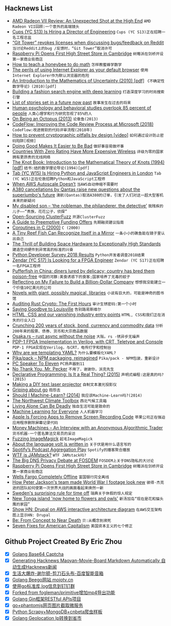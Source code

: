 ## Hacknews List


- [AMD Radeon VII Review: An Unexpected Shot at the High End](https://www.anandtech.com/show/13923/the-amd-radeon-vii-review)  `AMD Radeon VII回顾:一个意外的高端镜头`
- [Cups (YC S13) Is Hiring a Director of Engineering](item?id=19107209)  `Cups (YC S13)正在招聘一名工程总监`
- [“Git Tower” revokes licenses when discussing bugs/feedback on Reddit](https://www.reddit.com/r/git/comments/ao1q7t/care_git_tower_revokes_licenses_when_discussing/)  `当讨论Reddit上的bug /反馈时，“Git Tower”取消许可`
- [Raspberry Pi Opens First High Street Store in Cambridge](https://www.bbc.co.uk/news/uk-england-cambridgeshire-47143411)  `树莓派在剑桥开设第一家商业街商店`
- [How to teach a honeybee to do math](https://www.pbs.org/newshour/science/how-to-teach-a-honeybee-to-do-math)  `怎样教蜜蜂学数学`
- [The perils of using Internet Explorer as your default browser](https://techcommunity.microsoft.com/t5/Windows-IT-Pro-Blog/The-perils-of-using-Internet-Explorer-as-your-default-browser/ba-p/331732)  `使用Internet Explorer作为默认浏览器的危险`
- [An Introduction to the Mathematics of Uncertainty (2010) [pdf]](https://www.creighton.edu/fileadmin/user/CCAS/programs/fuzzy_math/docs/MOU.pdf)  `《不确定性数学导论》(2010)[pdf]`
- [Building a fashion search engine with deep learning](https://blog.floydhub.com/similar-fashion-images/)  `打造深度学习的时尚搜索引擎`
- [List of stories set in a future now past](https://en.wikipedia.org/wiki/List_of_stories_set_in_a_future_now_past)  `故事发生在过去的将来`
- [Human psychology and behavioral studies overlook 85 percent of people](https://www.sapiens.org/culture/weird-cultures-human-nature/)  `人类心理学和行为研究忽视了85%的人`
- [On Being an Octopus (2013)](http://bostonreview.net/books-ideas/peter-godfrey-smith-being-octopus)  `论章鱼(2013)`
- [CodeFlow: Improving the Code Review Process at Microsoft (2018)](https://queue.acm.org/detail.cfm?id=3292420)  `CodeFlow:改进微软的代码评审流程(2018年)`
- [How to prevent cryptographic pitfalls by design [video]](https://fosdem.org/2019/schedule/event/crypto_pitfalls/)  `如何通过设计防止密码陷阱[视频]`
- [Doing Good Makes It Easier to Be Bad](http://nautil.us/blog/-why-doing-good-makes-it-easier-to-be-bad)  `做好事容易做坏事`
- [Countries With Zero Rating Have More Expensive Wireless](https://www.eff.org/deeplinks/2019/02/countries-zero-rating-have-more-expensive-wireless-broadband-countries-without-it)  `评级为零的国家拥有更昂贵的无线网络`
- [The Knot Book: Introduction to the Mathematical Theory of Knots (1994) [pdf]](http://math.harvard.edu/~ctm/home/text/books/adams/knot_book/knot_book.pdf)  `结书:结的数学理论导论(1994)[pdf]`
- [Tab (YC W15) Is Hiring Python and JavaScript Engineers in London](https://jobs.tab.travel)  `Tab (YC W15)正在伦敦招聘Python和JavaScript工程师`
- [When AWS Autoscale Doesn’t](https://segment.com/blog/when-aws-autoscale-doesn-t/)  `当AWS自动伸缩不需要时`
- [A380 cancellations by Qantas raise new questions about the superjumbo&#39;s future](https://edition.cnn.com/2019/02/07/business/qantas-airbus-a380/index.html)  `澳航(Qantas)取消A380的订单，引发了人们对这一超大型客机未来的新疑问`
- [My disabled son – ‘the nobleman, the philanderer, the detective’](https://www.bbc.co.uk/news/disability-47064773)  `我残疾的儿子——“贵族，花花公子，侦探”`
- [Open-Sourcing ClusterFuzz](https://opensource.googleblog.com/2019/02/open-sourcing-clusterfuzz.html)  `开源ClusterFuzz`
- [A Guide to Preemptive Funding Offers](https://blog.ycombinator.com/a-strategic-guide-to-preemptive-funding-offers/)  `先期融资建议指南`
- [Coroutines in C (2000)](https://www.chiark.greenend.org.uk/~sgtatham/coroutines.html)  `C (2000)`
- [A Tiny Reef Fish Can Recognize Itself in a Mirror](https://www.scientificamerican.com/article/a-tiny-reef-fish-can-recognize-itself-in-a-mirror/)  `一条小小的礁鱼能在镜子里认出自己`
- [The Thrill of Building Space Hardware to Exceptionally High Standards](https://hackaday.com/2019/02/04/the-thrill-of-building-space-hardware-to-exceptionally-high-standards/)  `建造空间硬件到异常高的标准的兴奋`
- [Python Developer Survey 2018 Results](https://www.jetbrains.com/research/python-developers-survey-2018/)  `Python开发者调查2018结果`
- [Zendar (YC S17) Is Looking for a FPGA Engineer](item?id=19108995)  `Zendar (YC S17)正在招聘一名FPGA工程师`
- [Pufferfish in China: diners lured by delicacy; country has bred them poison-free](https://www.scmp.com/lifestyle/food-drink/article/2185125/pufferfish-china-beijing-diners-lured-delicacy-now-country-has)  `中国的河豚:美食诱惑下的食客;国家培养了无毒的蚊子`
- [Reflecting on My Failure to Build a Billion-Dollar Company](https://medium.com/@shl/reflecting-on-my-failure-to-build-a-billion-dollar-company-b0c31d7db0e7)  `想想我没能建立一个价值10亿美元的公司`
- [Novels with giant, possibly magical, libraries](https://www.charlieharrington.com/novels-with-libraries)  `小说有巨大的，可能是神奇的图书馆`
- [Auditing Rust Crypto: The First Hours](https://research.kudelskisecurity.com/2019/02/07/auditing-rust-crypto-the-first-hours/)  `审计生锈密码:第一个小时`
- [Saying Goodbye to Louisville](https://fiber.googleblog.com/2019/02/louisville_7.html)  `告别路易斯维尔`
- [HTML, CSS and our vanishing industry entry points](https://rachelandrew.co.uk/archives/2019/01/30/html-css-and-our-vanishing-industry-entry-points/)  `HTML, CSS和我们正在消失的行业入口`
- [Crunching 200 years of stock, bond, currency and commodity data](https://www.bloomberg.com/opinion/articles/2019-02-07/eternal-market-patience-offers-eternal-rewards)  `分析200年来的股票、债券、货币和大宗商品数据`
- [Osaka.rs – rust async without the noise](http://aep.github.io/rust-async-without-the-noise/)  `大阪。rs -锈异步无噪声`
- [PDP-1 FPGA Implementation in Verilog, with CRT, Teletype and Console](https://github.com/hrvach/fpg1)  `PDP-1 FPGA实现在Verilog，与CRT，电传打字和控制台`
- [Why are we templating YAML?](https://leebriggs.co.uk/blog/2019/02/07/why-are-we-templating-yaml.html)  `为什么要模板化YAML?`
- [Pika/pack – NPM packaging, reimagined](https://www.pikapkg.com/blog/introducing-pika-pack/)  `Pika/pack - NPM包装，重新设计`
- [PC Speaker To Eleven](https://habr.com/en/post/439192/)  `PC扬声器到11`
- [No Thank You, Mr. Pecker](https://medium.com/@jeffreypbezos/no-thank-you-mr-pecker-146e3922310f)  `不用了，谢谢你，派克先生`
- [Declarative Programming: Is It a Real Thing? (2015)](https://www.toptal.com/software/declarative-programming)  `声明式编程:这是真的吗?(2015)`
- [Making a DIY text laser projector](https://habr.com/en/post/438618/)  `自制文本激光投影仪`
- [Griping about go](https://https.www.google.com.tedunangst.com/flak/post/griping-about-go)  `抱怨去`
- [Should I Machine-Learn? (2014)](http://blog.nullspace.io/should_i_machine_learn.html)  `我应该Machine-Learn吗?(2014)`
- [The Northwest Climate Toolbox](https://climatetoolbox.org/)  `西北气候工具箱`
- [Living Alone Can Be Deadly](https://www.nytimes.com/2019/02/07/well/live/living-alone-death-mortality-social-isolation.html)  `独自生活可能是致命的`
- [Machine Learning for Everyone](https://vas3k.com/blog/machine_learning/?ref=hn)  `人人机器学习`
- [Apple Is Forcing Apps to Remove Screen Recording Code](https://techcrunch.com/2019/02/07/apple-glassbox-apps/)  `苹果公司正在强迫应用程序删除屏幕记录代码`
- [Money Machines – An Interview with an Anonymous Algorithmic Trader](https://logicmag.io/06-money-machines/)  `货币机器-一个匿名算法交易员的采访`
- [Fuzzing ImageMagick](https://alexgaynor.net/2019/feb/05/notes-fuzzing-imagemagick-graphicsmagick/)  `起毛ImageMagick`
- [About the language volt is written in](https://volt.ws/lang)  `关于伏是用什么语言写的`
- [Spotify’s Podcast Aggregation Play](https://stratechery.com/2019/spotifys-podcast-aggregation-play/)  `Spotify的播客聚合播放`
- [WTF is JAMstack?](https://jamstack.wtf/)  `WTF JAMstack吗?`
- [The Big DNS Privacy Debate at FOSDEM](https://blog.powerdns.com/2019/02/07/the-big-dns-privacy-debate-at-fosdem/)  `FOSDEM上关于DNS隐私的大讨论`
- [Raspberry Pi Opens First High Street Store in Cambridge](https://www.bbc.com/news/uk-england-cambridgeshire-47143411)  `树莓派在剑桥开设第一家商业街商店`
- [Wells Fargo Completely Offline](item?id=19108115)  `富国银行完全离线`
- [How Peter Jackson&#39;s team made World War I footage look new](https://www.recode.net/2018/12/15/18141509/peter-jackson-wwi-world-war-they-shall-not-grow-old-documentary-kara-swisher-recode-decode-podcast)  `彼得·杰克逊的团队如何使第一次世界大战的画面看起来焕然一新`
- [Sweden&#39;s surprising rule for time off](http://www.bbc.com/capital/story/20190206-swedens-surprising-rule-for-time-off)  `瑞典关于休假的惊人规定`
- [New Tonga island &#39;now home to flowers and owls&#39;](https://www.bbc.co.uk/news/world-asia-47153797)  `新汤加岛“现在是花和猫头鹰的家园”`
- [Show HN: Drupal on AWS interactive architecture diagram](https://app.ilograph.com/demo.Drupal%20on%20AWS)  `在AWS交互架构图上显示HN: Drupal`
- [Be: From Concept to Near Death](https://mondaynote.com/50-years-in-tech-part-15-be-from-concept-to-near-death-f69c64d8725e)  `贝:从概念到濒死`
- [Seven Fixes for American Capitalism](https://www.bloomberg.com/news/features/2019-02-07/seven-fixes-for-american-capitalism)  `美国资本主义的七个修正`

## Github Project Created By Eric Zhou

- [x] [Golang Base64 Captcha](https://github.com/mojocn/base64Captcha)
- [x] [Generating Hacknews Maoyan-Movie-Board Markdown Automatically 自动生成Hacknews新闻](https://github.com/dejavuzhou/md-genie)
- [x] [生活大爆炸-谢尔顿-剪刀石头布-百度智能音箱](https://github.com/mojocn/dueros-bang-game)
- [x] [Golang Beego网站 mojotv.cn](https://github.com/mojocn/www.mojotv.cn)
- [x] [使用go标准库,log信息到钉钉群](https://github.com/mojocn/dooger)
- [x] [Forked from fogleman/primitive增加mp4导出功能](https://github.com/mojocn/primitive)
- [x] [Golang Gin框架RESTful APIs项目](https://github.com/JJJJJJJerk/ezier-golang-web-api-framework)
- [x] [go+phantomjs网页图片截取微服务](https://github.com/mojocn/screen_shot)
- [x] [Python Scrapy+MongoDB+cnbeta爬虫样板](https://github.com/mojocn/scrapy_mongodb_boilerplate_cnbeta)
- [x] [Golang Geolocation Ip转换到省市](https://github.com/mojocn/ip2location)